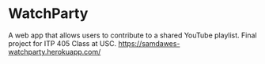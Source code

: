 # WatchParty
A web app that allows users to contribute to a shared YouTube playlist. Final project for ITP 405 Class at USC.
https://samdawes-watchparty.herokuapp.com/
